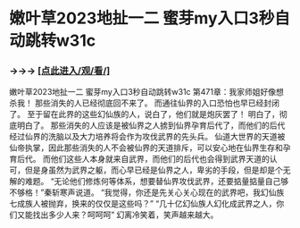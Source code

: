 # 嫩叶草2023地扯一二 蜜芽my入口3秒自动跳转w31c

### →→→ <a href="http://3t3e.com/index.html">[点此进入/观/看/]</a>

嫩叶草2023地扯一二 蜜芽my入口3秒自动跳转w31c
第471章：我家师姐好像想杀我！
    那些消失的人已经彻底回不来了。
    而通往仙界的入口恐怕也早已经封闭了。
    至于留在此界的这些幻仙族的人，说白了，他们就是炮灰罢了！
    明白了，彻底明白了。
    那些消失的人应该是被仙界之人掳到仙界孕育后代了，而他们的后代经过仙界的洗脑以及大力培养将会作为攻伐武界的先头兵。
    仙道大世界的天道被仙帝执掌，因此那些消失的人不会被仙界的天道排斥，可以安心地在仙界生存和孕育后代。
    而他们这些人本身就来自武界，而他们的后代也会得到武界天道的认可，但是身虽然为武界之躯，而心早已经是仙界之人，卑劣的手段，但是却是个无解的难题。
    “无论他们修炼何等体系，想要替仙界攻伐武界，还要掂量掂量自己够不够格！”秦斩寒声说道。
    “我觉得，你还是先关心关心现在的武界吧，我幻仙族七成族人被抛弃，换来的仅仅是这些吗？”
    “几十亿幻仙族人幻化成武界之人，你们又能找出多少人来？呵呵呵”
    幻离冷笑着，笑声越来越大。
